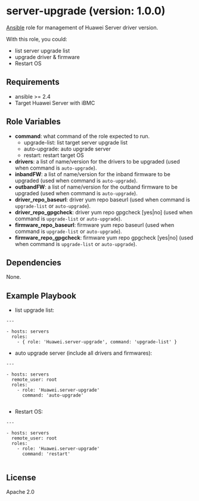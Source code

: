 server-upgrade (version: 1.0.0)
=========

[Ansible][ansible] role for management of Huawei Server driver version.

With this role, you could:

- list server upgrade list
- upgrade driver & firmware
- Restart OS

Requirements
------------

- ansible >= 2.4
- Target Huawei Server with iBMC


Role Variables
--------------

- **command**: what command of the role expected to run.
  - upgrade-list: list target server upgrade list
  - auto-upgrade: auto upgrade server
  - restart: restart target OS
- **drivers**: a list of name/version for the drivers to be upgraded (used when command is `auto-upgrade`).
- **inbandFW**: a list of name/version for the inband firmware to be upgraded (used when command is `auto-upgrade`).
- **outbandFW**: a list of name/version for the outband firmware to be upgraded (used when command is `auto-upgrade`).
- **driver_repo_baseurl**: driver yum repo baseurl (used when command is `upgrade-list` or `auto-upgrade`).
- **driver_repo_gpgcheck**: driver yum repo gpgcheck [yes|no] (used when command is `upgrade-list` or `auto-upgrade`).
- **firmware_repo_baseurl**: firmware yum repo baseurl (used when command is `upgrade-list` or `auto-upgrade`).
- **firmware_repo_gpgcheck**: firmware yum repo gpgcheck [yes|no] (used when command is `upgrade-list` or `auto-upgrade`).


Dependencies
------------

None.

Example Playbook
----------------

- list upgrade list:

```
---

- hosts: servers
  roles:
    - { role: 'Huawei.server-upgrade', command: 'upgrade-list' }
```


- auto upgrade server (include all drivers and firmwares):

```
---
  
- hosts: servers
  remote_user: root
  roles:
    - role: 'Huawei.server-upgrade'
      command: 'auto-upgrade'
      
```


- Restart OS:

```
---
  
- hosts: servers
  remote_user: root
  roles:
    - role: 'Huawei.server-upgrade'
      command: 'restart'
      
```


License
-------

Apache 2.0


[ansible]:  https://ansible.com/    "Ansible"